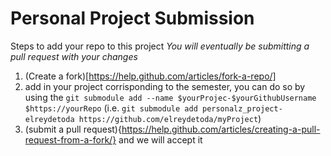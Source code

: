 # Personal Project Submission

Steps to add your repo to this project
*You will eventually be submitting a pull request with your changes*

1) (Create a fork)[https://help.github.com/articles/fork-a-repo/]
2) add in your project corrisponding to the semester, you can do so by using the `git submodule add --name $yourProjec-$yourGithubUsername $https://yourRepo` (i.e. `git submodule add personalz_project-elreydetoda https://github.com/elreydetoda/myProject`)
3) (submit a pull request){https://help.github.com/articles/creating-a-pull-request-from-a-fork/}  and we will accept it
